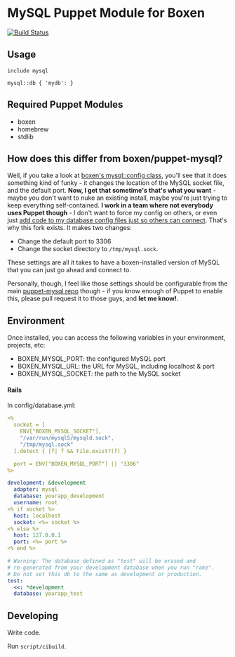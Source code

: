 # MySQL Puppet Module for Boxen

[![Build Status](https://travis-ci.org/boxen/puppet-mysql.png)](https://travis-ci.org/boxen/puppet-mysql)

## Usage

```puppet
include mysql

mysql::db { 'mydb': }
```

## Required Puppet Modules

* boxen
* homebrew
* stdlib

## How does this differ from boxen/puppet-mysql?

Well, if you take a look at [boxen's mysql::config class](https://github.com/boxen/puppet-mysql/blob/master/manifests/config.pp), you'll see that it does something kind of funky - it changes the location of the MySQL socket file, and the default port. **Now, I get that sometime's that's what you want** - maybe you don't want to nuke an existing install, maybe you're just trying to keep everything self-contained. **I work in a team where not everybody uses Puppet though** - I don't want to force my config on others, or even just [add code to my database config files just so others can connect](https://github.com/boxen/puppet-mysql#rails). That's why this fork exists. It makes two changes:

* Change the default port to 3306
* Change the socket directory to `/tmp/mysql.sock`.

These settings are all it takes to have a boxen-installed version of MySQL that you can just go ahead and connect to. 

Personally, though, I feel like those settings should be configurable from the main [puppet-mysql repo](https://github.com/boxen/puppet-mysql) though - if you know enough of Puppet to enable this, please pull request it to those guys, and **let me know!**.


## Environment

Once installed, you can access the following variables in your environment, projects, etc:

* BOXEN_MYSQL_PORT: the configured MySQL port
* BOXEN_MYSQL_URL: the URL for MySQL, including localhost & port
* BOXEN_MYSQL_SOCKET: the path to the MySQL socket

#### Rails

In config/database.yml:

```yaml
<%
  socket = [
    ENV["BOXEN_MYSQL_SOCKET"],
    "/var/run/mysql5/mysqld.sock",
    "/tmp/mysql.sock"
  ].detect { |f| f && File.exist?(f) }

  port = ENV["BOXEN_MYSQL_PORT"] || "3306"
%>

development: &development
  adapter: mysql
  database: yourapp_development
  username: root
<% if socket %>
  host: localhost
  socket: <%= socket %>
<% else %>
  host: 127.0.0.1
  port: <%= port %>
<% end %>

# Warning: The database defined as "test" will be erased and
# re-generated from your development database when you run "rake".
# Do not set this db to the same as development or production.
test:
  <<: *development
  database: yourapp_test
```

## Developing

Write code.

Run `script/cibuild`.
